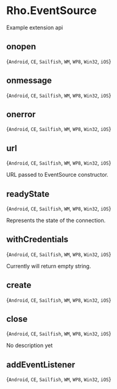 # Rho.EventSourceExample extension api## onopen{`Android`, `CE`, `Sailfish`, `WM`, `WP8`, `Win32`, `iOS`}## onmessage{`Android`, `CE`, `Sailfish`, `WM`, `WP8`, `Win32`, `iOS`}## onerror{`Android`, `CE`, `Sailfish`, `WM`, `WP8`, `Win32`, `iOS`}## url{`Android`, `CE`, `Sailfish`, `WM`, `WP8`, `Win32`, `iOS`}URL passed to EventSource constructor.## readyState{`Android`, `CE`, `Sailfish`, `WM`, `WP8`, `Win32`, `iOS`}Represents the state of the connection.## withCredentials{`Android`, `CE`, `Sailfish`, `WM`, `WP8`, `Win32`, `iOS`}Currently will return empty string.## create{`Android`, `CE`, `Sailfish`, `WM`, `WP8`, `Win32`, `iOS`}## close{`Android`, `CE`, `Sailfish`, `WM`, `WP8`, `Win32`, `iOS`}No description yet## addEventListener{`Android`, `CE`, `Sailfish`, `WM`, `WP8`, `Win32`, `iOS`}